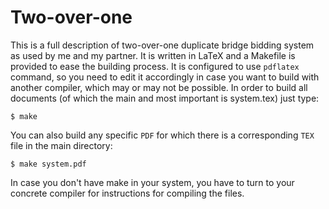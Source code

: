 # Two-over-one

This is a full description of two-over-one duplicate bridge bidding system as used by me and my partner.
It is written in LaTeX and a Makefile is provided to ease the building process. It is configured to use
`pdflatex` command, so you need to edit it accordingly in case you want to build with another compiler,
which may or may not be possible. In order to build all documents (of which the main and most important
is system.tex) just type:

```
$ make
```

You can also build any specific `PDF` for which there is a corresponding `TEX` file in the main directory:

```
$ make system.pdf
```

In case you don't have make in your system, you have to turn to your concrete compiler for instructions
for compiling the files.
